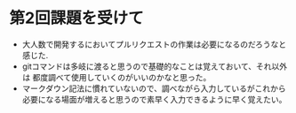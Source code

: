 # 第2回課題を受けて
- 大人数で開発するにおいてプルリクエストの作業は必要になるのだろうなと感じた.
- gitコマンドは多岐に渡ると思うので基礎的なことは覚えておいて、それ以外は
都度調べて使用していくのがいいのかなと思った。
- マークダウン記法に慣れていないので、調べながら入力しているがこれから
必要になる場面が増えると思うので素早く入力できるように早く覚えたい。
